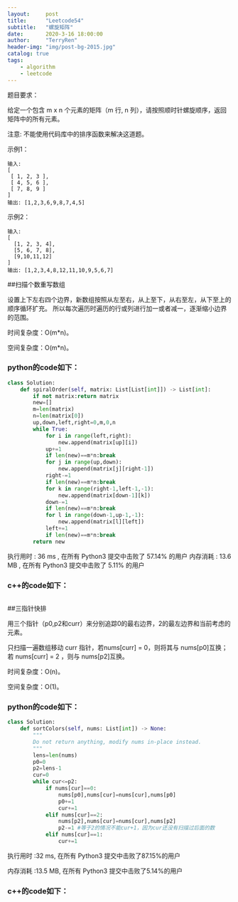 ```yaml
---
layout:     post
title:      "Leetcode54"
subtitle:   "螺旋矩阵"
date:       2020-3-16 18:00:00
author:     "TerryRen"
header-img: "img/post-bg-2015.jpg"
catalog: true
tags:
    - algorithm
    - leetcode
---
```

题目要求：

给定一个包含 m x n 个元素的矩阵（m 行, n 列），请按照顺时针螺旋顺序，返回矩阵中的所有元素。

注意:
不能使用代码库中的排序函数来解决这道题。


示例1：
```
输入:
[
 [ 1, 2, 3 ],
 [ 4, 5, 6 ],
 [ 7, 8, 9 ]
]
输出: [1,2,3,6,9,8,7,4,5]
```
示例2：
```
输入:
[
  [1, 2, 3, 4],
  [5, 6, 7, 8],
  [9,10,11,12]
]
输出: [1,2,3,4,8,12,11,10,9,5,6,7]
```

##扫描个数重写数组

设置上下左右四个边界，新数组按照从左至右，从上至下，从右至左，从下至上的顺序循环扩充。
所以每次遍历时遍历的行或列进行加一或者减一，逐渐缩小边界的范围。

时间复杂度：O(m*n)。


空间复杂度：O(m*n)。


### python的code如下：


```python
class Solution:
    def spiralOrder(self, matrix: List[List[int]]) -> List[int]:
        if not matrix:return matrix
        new=[]
        m=len(matrix)
        n=len(matrix[0])
        up,down,left,right=0,m,0,n 
        while True:
            for i in range(left,right):               
                new.append(matrix[up][i])
            up+=1
            if len(new)==m*n:break
            for j in range(up,down):
                new.append(matrix[j][right-1])
            right-=1
            if len(new)==m*n:break
            for k in range(right-1,left-1,-1):
                new.append(matrix[down-1][k])
            down-=1
            if len(new)==m*n:break
            for l in range(down-1,up-1,-1):
                new.append(matrix[l][left])
            left+=1  
            if len(new)==m*n:break
        return new
```
执行用时 :
36 ms
, 在所有 Python3 提交中击败了
57.14%
的用户
内存消耗 :
13.6 MB
, 在所有 Python3 提交中击败了
5.11%
的用户
### c++的code如下：

```c

```
##三指针快排

用三个指针（p0,p2和curr）来分别追踪0的最右边界，2的最左边界和当前考虑的元素。

只扫描一遍数组移动 curr 指针，若nums[curr] = 0，则将其与 nums[p0]互换；若 nums[curr] = 2 ，则与 nums[p2]互换。

时间复杂度：O(n)。


空间复杂度：O(1)。


### python的code如下：


```python
class Solution:
    def sortColors(self, nums: List[int]) -> None:
        """
        Do not return anything, modify nums in-place instead.
        """
        lens=len(nums)
        p0=0
        p2=lens-1
        cur=0
        while cur<=p2:
            if nums[cur]==0:
                nums[p0],nums[cur]=nums[cur],nums[p0]
                p0+=1
                cur+=1
            elif nums[cur]==2:
                nums[p2],nums[cur]=nums[cur],nums[p2]
                p2-=1 #等于2的情况不能cur+1，因为cur还没有扫描过后面的数
            elif nums[cur]==1:
                cur+=1

```
执行用时 :32 ms, 在所有 Python3 提交中击败了87.15%的用户

内存消耗 :13.5 MB, 在所有 Python3 提交中击败了5.14%的用户
### c++的code如下：

```c

```